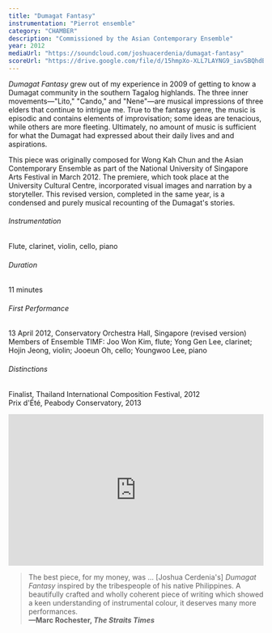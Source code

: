 ```yaml
---
title: "Dumagat Fantasy"
instrumentation: "Pierrot ensemble"
category: "CHAMBER"
description: "Commissioned by the Asian Contemporary Ensemble"
year: 2012
mediaUrl: "https://soundcloud.com/joshuacerdenia/dumagat-fantasy"
scoreUrl: "https://drive.google.com/file/d/15hmpXo-XLL7LAYNG9_iavSBQhdBpZzn_/view?usp=sharing"
---
```


_Dumagat Fantasy_ grew out of my experience in 2009 of getting to know a Dumagat community in the southern Tagalog highlands. The three inner movements—"Lito," "Cando," and "Nene"—are musical impressions of three elders that continue to intrigue me. True to the fantasy genre, the music is episodic and contains elements of improvisation; some ideas are tenacious, while others are more fleeting. Ultimately, no amount of music is sufficient for what the Dumagat had expressed about their daily lives and and aspirations.

This piece was originally composed for Wong Kah Chun and the Asian Contemporary Ensemble as part of the National University of Singapore Arts Festival in March 2012. The premiere, which took place at the University Cultural Centre, incorporated visual images and narration by a storyteller. This revised version, completed in the same year, is a condensed and purely musical recounting of the Dumagat's stories.

###### Instrumentation

Flute, clarinet, violin, cello, piano

###### Duration

11 minutes

###### First Performance

13 April 2012, Conservatory Orchestra Hall, Singapore (revised version)\
Members of Ensemble TIMF: Joo Won Kim, flute; Yong Gen Lee, clarinet; Hojin Jeong, violin; Jooeun Oh, cello; Youngwoo Lee, piano

###### Distinctions
Finalist, Thailand International Composition Festival, 2012\
Prix d'Été, Peabody Conservatory, 2013

<iframe src="https://w.soundcloud.com/player/?url=https%3A//api.soundcloud.com/tracks/43315110&amp;auto_play=false&amp;hide_related=false&amp;show_comments=false&amp;show_user=true&amp;show_reposts=false&amp;visual=true" width="100%" height="300" frameborder="no" scrolling="no"></iframe>

<span></span>

>The best piece, for my money, was ... [Joshua Cerdenia's] _Dumagat Fantasy_
inspired by the tribespeople of his native Philippines. A beautifully crafted and wholly coherent piece of writing which showed a keen understanding of instrumental colour, it deserves many more performances.\
**—Marc Rochester, _The Straits Times_**